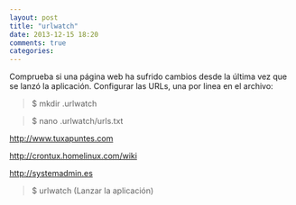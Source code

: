```yaml
---
layout: post
title: "urlwatch"
date: 2013-12-15 18:20
comments: true
categories: 
---
```

Comprueba si una página web ha sufrido cambios desde la última vez que se lanzó la aplicación. Configurar las URLs, una por linea en el archivo:

>$ mkdir .urlwatch

>$ nano .urlwatch/urls.txt

http://www.tuxapuntes.com

http://crontux.homelinux.com/wiki

http://systemadmin.es

>$ urlwatch (Lanzar la aplicación)

